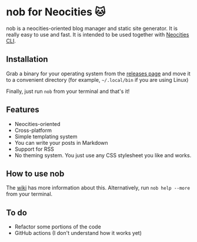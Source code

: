 # nob for Neocities 🐱
nob is a neocities-oriented blog manager and static site generator. It is
really easy to use and fast. It is intended to be used together with
[Neocities CLI](https://neocities.org/cli).

## Installation
Grab a binary for your operating system from the
[releases page](https://github.com/nshebang/nob/releases/)
and move it to a convenient directory (for example, `~/.local/bin` if you are
using Linux)

Finally, just run `nob` from your terminal and that's it!

## Features
* Neocities-oriented
* Cross-platform
* Simple templating system
* You can write your posts in Markdown
* Support for RSS
* No theming system. You just use any CSS stylesheet you like and works.

## How to use nob
The [wiki](https://github.com/nshebang/nob/wiki) has more information
about this. Alternatively, run `nob help --more` from your terminal.

## To do
* Refactor some portions of the code
* GitHub actions (I don't understand how it works yet)

